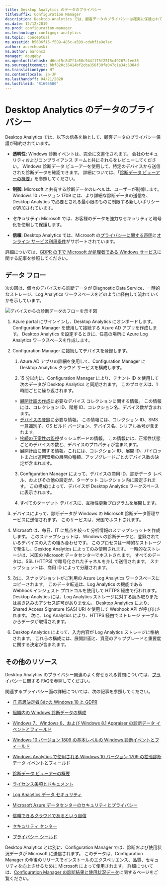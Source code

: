 ```yaml
---
title: Desktop Analytics のデータのプライバシー
titleSuffix: Configuration Manager
description: Desktop Analytics では、顧客データのプライバシーは確実に保護されています
ms.date: 12/12/2019
ms.prod: configuration-manager
ms.technology: configmgr-analytics
ms.topic: conceptual
ms.assetid: b5606f15-f589-485c-a599-cdabf1a9e7ac
author: aczechowski
ms.author: aaroncz
manager: dougeby
ms.openlocfilehash: d6eaf5c8d7f1a58c944f175f2515c49267c1ee36
ms.sourcegitcommit: bbf820c35414bf2cba356f30fe047c1a34c5384d
ms.translationtype: HT
ms.contentlocale: ja-JP
ms.lasthandoff: 04/21/2020
ms.locfileid: "81695580"
---
```

# <a name="desktop-analytics-data-privacy"></a>Desktop Analytics のデータのプライバシー

Desktop Analytics では、以下の信条を軸として、顧客データのプライバシー保護が確約されています。

- **透明性:** Windows 診断イベントは、完全に文書化されます。 会社のセキュリティおよびコンプライアンス チームと共にそれらをレビューしてください。 Windows 診断データ ビューアーを使用して、特定のデバイスから送信された診断データを確認できます。 詳細については、「[診断データ ビューアーの概要](https://docs.microsoft.com/windows/configuration/diagnostic-data-viewer-overview)」を参照してください。  

- **制御:** Microsoft と共有する診断データのレベルは、ユーザーが制御します。 Windows 10 バージョン 1709 には、より詳細な診断データの送信を、Desktop Analytics で必要とされる最小限のものに制限する新しいポリシーが追加されています。  

- **セキュリティ:** Microsoft では、お客様のデータを強力なセキュリティと暗号化を使用して保護します。  

- **信頼:** Desktop Analytics では、Microsoft の[プライバシーに関する声明](https://privacy.microsoft.com/privacystatement)と[オンライン サービス利用条件](https://www.microsoftvolumelicensing.com/DocumentSearch.aspx?Mode=3&DocumentTypeId=46)がサポートされています。  

詳細については、[GDPR の下で Microsoft が処理者である Windows サービス](https://docs.microsoft.com/windows/privacy/gdpr-it-guidance#windows-services-where-microsoft-is-the-processor-under-the-gdpr)に関する記事を参照してください。<!-- 5353168 -->

## <a name="data-flow"></a>データ フロー

次の図は、個々のデバイスから診断データが Diagnostic Data Service、一時的なストレージ、Log Analytics ワークスペースをどのように経由して流れていくかを示しています。

![デバイスからの診断データのフローを示す図](media/da-data-flow.png)

1. Azure portal にサインインし、Desktop Analytics にオンボードします。 Configuration Manager を使用して接続する Azure AD アプリを作成します。 Desktop Analytics を設定するときに、任意の場所に Azure Log Analytics ワークスペースを作成します。  

2. Configuration Manager に接続してデバイスを登録します。  

    1. Azure AD アプリの詳細を使用して、Configuration Manager に Desktop Analytics クラウド サービスを構成します。  

    2. 15 分以内に、Configuration Manager により、テナント ID を使用して次のデータが Desktop Analytics と同期されます。 このプロセスは、1 時間ごとに繰り返されます。

      - [展開計画の作成](create-deployment-plans.md)に必要なデバイス コレクションに関する情報。 この情報には、コレクション ID、階層 ID、コレクション名、デバイス数が含まれます。 
      - [デバイスの登録](enroll-devices.md)に必要な情報。 この情報には、コレクション ID、SMS 一意識別子、OS ビルド バージョン、デバイス名、シリアル番号が含まれます。
      - [接続の正常性の監視](monitor-connection-health.md)ダッシュボードの情報。 この情報には、正常性状態ごとのデバイスの数と、デバイスのプロパティが含まれます。
      - 展開計画に関する情報。これには、コレクション ID、展開 ID、パイロットまたは運用環境の展開の種類、アップグレードごとのデバイス数の決定が含まれます。

    3. Configuration Manager によって、デバイスの商用 ID、診断データ レベル、およびその他の設定が、ターゲット コレクション内に設定されます。 この構成によって、デバイスが Desktop Analytics ワークスペースに表示されます。  

    4. すべてのターゲット デバイスに、互換性更新プログラムを展開します。  

3. デバイスによって、診断データが Windows の Microsoft 診断データ管理サービスに送信されます。 このサービスは、米国でホストされます。  

4. Microsoft は、毎日、IT に焦点を絞った分析情報のスナップショットを作成します。 このスナップショットは、Windows の診断データと、登録されているデバイスの入力の組み合わせです。 このプロセスは一時的なストレージで発生し、Desktop Analytics によってのみ使用されます。 一時的なストレージは、米国の Microsoft データセンターでホストされます。 すべてのデータは、SSL (HTTPS) で暗号化されたチャネルを介して送信されます。 スナップショットは、商用 ID によって分離されます。  

5. 次に、スナップショットがご利用の Azure Log Analytics ワークスペースにコピーされます。 このデータ転送は、Log Analytics の機能である Webhook インジェスト プロトコルを使用して HTTPS 経由で行われます。 Desktop Analytics には、Log Analytics ストレージに対する読み取りまたは書き込みのアクセス許可がありません。 Desktop Analytics により、Shared Access Signature (SAS) URI を使用して Webhook API が呼び出されます。 次に、Log Analytics により、HTTPS 経由でストレージ テーブルからデータが取得されます。

6. Desktop Analytics によって、入力内容が Log Analytics ストレージに格納されます。 これらの構成には、展開計画と、資産のアップグレードと重要度に関する決定が含まれます。  

## <a name="other-resources"></a>その他のリソース

Desktop Analytics のプライバシー関連のよく寄せられる質問については、[プライバシーに関する FAQ](faq.md#privacy)を参照してください。

関連するプライバシー面の詳細については、次の記事を参照してください。

- [IT 意思決定者向けの Windows 10 と GDPR](https://docs.microsoft.com/windows/privacy/gdpr-it-guidance)  

- [組織内の Windows 診断データの構成](https://docs.microsoft.com/windows/privacy/configure-windows-diagnostic-data-in-your-organization)  

- [Windows 7、Windows 8、および Windows 8.1 Appraiser の診断データ イベントとフィールド](https://docs.microsoft.com/previous-versions/windows/it-pro/windows-8.1-and-8/appraiser-diagnostic-data-events-and-fields)  

- [Windows 10 バージョン 1809 の基本レベルの Windows 診断イベントとフィールド](https://docs.microsoft.com/windows/privacy/basic-level-windows-diagnostic-events-and-fields-1809)  

- [Windows Analytics で使用される Windows 10 バージョン 1709 の拡張診断データ イベントとフィールド](https://docs.microsoft.com/windows/privacy/enhanced-diagnostic-data-windows-analytics-events-and-fields)  

- [診断データ ビューアーの概要](https://docs.microsoft.com/windows/privacy/diagnostic-data-viewer-overview)  

- [ライセンス条項とドキュメント](https://www.microsoftvolumelicensing.com/DocumentSearch.aspx?Mode=3&DocumentTypeId=31)  

- [Log Analytics データ セキュリティ](https://docs.microsoft.com/azure/azure-monitor/platform/data-security)

- [Microsoft Azure データセンターのセキュリティとプライバシー](https://azure.microsoft.com/global-infrastructure/)  

- [信頼できるクラウドであるという自信](https://azure.microsoft.com/overview/trusted-cloud/)  

- [セキュリティ センター](https://www.microsoft.com/trustcenter)  

- [プライバシー シールド](https://www.privacyshield.gov/)  

Desktop Analytics とは別に、Configuration Manager では、診断および使用状況データが Microsoft に送信されます。 このデータは、Configuration Manager の今後のリリースでインストールのエクスペリエンス、品質、セキュリティを向上させるために Microsoft によって使用されます。 詳細については、[Configuration Manager の診断結果と使用状況データ](../core/plan-design/diagnostics/diagnostics-and-usage-data.md)に関するページをご覧ください。
